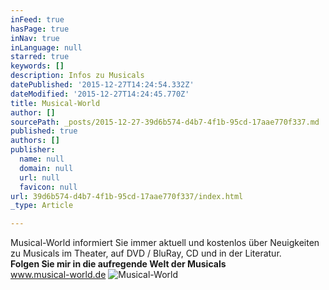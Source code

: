 ```yaml
---
inFeed: true
hasPage: true
inNav: true
inLanguage: null
starred: true
keywords: []
description: Infos zu Musicals
datePublished: '2015-12-27T14:24:54.332Z'
dateModified: '2015-12-27T14:24:45.770Z'
title: Musical-World
author: []
sourcePath: _posts/2015-12-27-39d6b574-d4b7-4f1b-95cd-17aae770f337.md
published: true
authors: []
publisher:
  name: null
  domain: null
  url: null
  favicon: null
url: 39d6b574-d4b7-4f1b-95cd-17aae770f337/index.html
_type: Article

---
```

Musical-World informiert Sie immer aktuell und kostenlos über Neuigkeiten zu Musicals im Theater, auf DVD / BluRay, CD und in der Literatur.  
**Folgen Sie mir in die aufregende Welt der Musicals**  
www.musical-world.de
![Musical-World](https://s3-us-west-2.amazonaws.com/the-grid-img/p/367f7248b3d5a78655e6b6885be3851a4c0aa574.jpg)